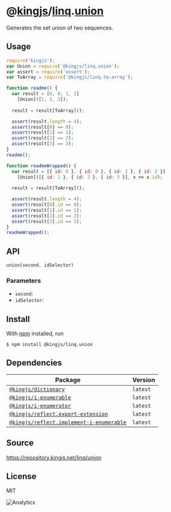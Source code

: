 # @[kingjs][@kingjs]/[linq][ns0].[union][ns1]
Generates the set union of two sequences.
## Usage
```js
require('kingjs');
var Union = require('@kingjs/linq.union');
var assert = require('assert');
var ToArray = require('@kingjs/linq.to-array');

function readme() {
  var result = [0, 0, 1, 2]
    [Union]([1, 3, 3]);
  
  result = result[ToArray]();

  assert(result.length = 4);
  assert(result[0] == 0);
  assert(result[1] == 1);
  assert(result[2] == 2);
  assert(result[3] == 3);
}
readme();

function readmeWrapped() {
  var result = [{ id: 0 }, { id: 0 }, { id: 1 }, { id: 2 }]
    [Union]([{ id: 1 }, { id: 3 }, { id: 3 }], x => x.id);
  
  result = result[ToArray]();

  assert(result.length = 4);
  assert(result[0].id == 0);
  assert(result[1].id == 1);
  assert(result[2].id == 2);
  assert(result[3].id == 3);
}
readmeWrapped();
```

## API
```ts
union(second, idSelector)
```

### Parameters
- `second`: 
- `idSelector`: 



## Install
With [npm](https://npmjs.org/) installed, run
```
$ npm install @kingjs/linq.union
```
## Dependencies
|Package|Version|
|---|---|
|[`@kingjs/dictionary`](https://www.npmjs.com/package/@kingjs/dictionary)|`latest`|
|[`@kingjs/i-enumerable`](https://www.npmjs.com/package/@kingjs/i-enumerable)|`latest`|
|[`@kingjs/i-enumerator`](https://www.npmjs.com/package/@kingjs/i-enumerator)|`latest`|
|[`@kingjs/reflect.export-extension`](https://www.npmjs.com/package/@kingjs/reflect.export-extension)|`latest`|
|[`@kingjs/reflect.implement-i-enumerable`](https://www.npmjs.com/package/@kingjs/reflect.implement-i-enumerable)|`latest`|
## Source
https://repository.kingjs.net/linq/union
## License
MIT

![Analytics](https://analytics.kingjs.net/linq/union)

[@kingjs]: https://www.npmjs.com/package/kingjs
[ns0]: https://www.npmjs.com/package/@kingjs/linq
[ns1]: https://www.npmjs.com/package/@kingjs/linq.union
